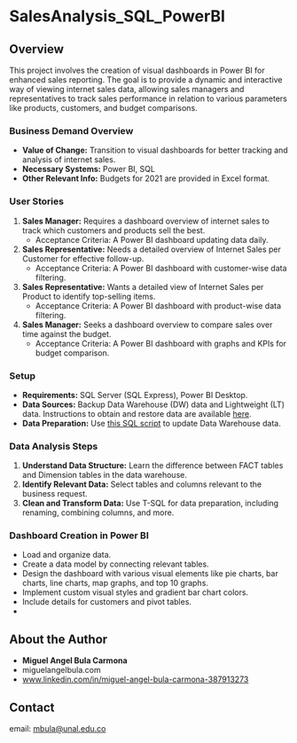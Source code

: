 # SalesAnalysis_SQL_PowerBI

## Overview
This project involves the creation of visual dashboards in Power BI for enhanced sales reporting. The goal is to provide a dynamic and interactive way of viewing internet sales data, allowing sales managers and representatives to track sales performance in relation to various parameters like products, customers, and budget comparisons.

### Business Demand Overview
- **Value of Change:** Transition to visual dashboards for better tracking and analysis of internet sales.
- **Necessary Systems:** Power BI, SQL
- **Other Relevant Info:** Budgets for 2021 are provided in Excel format.

### User Stories
1. **Sales Manager:** Requires a dashboard overview of internet sales to track which customers and products sell the best.
   - Acceptance Criteria: A Power BI dashboard updating data daily.
2. **Sales Representative:** Needs a detailed overview of Internet Sales per Customer for effective follow-up.
   - Acceptance Criteria: A Power BI dashboard with customer-wise data filtering.
3. **Sales Representative:** Wants a detailed view of Internet Sales per Product to identify top-selling items.
   - Acceptance Criteria: A Power BI dashboard with product-wise data filtering.
4. **Sales Manager:** Seeks a dashboard overview to compare sales over time against the budget.
   - Acceptance Criteria: A Power BI dashboard with graphs and KPIs for budget comparison.


### Setup
- **Requirements:** SQL Server (SQL Express), Power BI Desktop.
- **Data Sources:** Backup Data Warehouse (DW) data and Lightweight (LT) data. Instructions to obtain and restore data are available [here](https://docs.microsoft.com/en-us/sql/samples/adventureworks-install-configure?view=sql-server-ver15&tabs=ssms).
- **Data Preparation:** Use [this SQL script](https://github.com/techtalkcorner/SampleDemoFiles/blob/master/Database/AdventureWorks/Update_AdventureWorksDW_Data.sql) to update Data Warehouse data.

### Data Analysis Steps
1. **Understand Data Structure:** Learn the difference between FACT tables and Dimension tables in the data warehouse.
2. **Identify Relevant Data:** Select tables and columns relevant to the business request.
3. **Clean and Transform Data:** Use T-SQL for data preparation, including renaming, combining columns, and more.

### Dashboard Creation in Power BI
- Load and organize data.
- Create a data model by connecting relevant tables.
- Design the dashboard with various visual elements like pie charts, bar charts, line charts, map graphs, and top 10 graphs.
- Implement custom visual styles and gradient bar chart colors.
- Include details for customers and pivot tables.
- 
## About the Author

- **Miguel Angel Bula Carmona**
- miguelangelbula.com
- www.linkedin.com/in/miguel-angel-bula-carmona-387913273

## Contact

email: mbula@unal.edu.co
